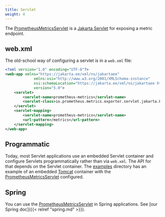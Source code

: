 ```yaml
---
title: Servlet
weight: 4
---
```


The 
[PrometheusMetricsServlet](/client_java/api/io/prometheus/metrics/exporter/servlet/jakarta/PrometheusMetricsServlet.html) 
is a [Jakarta Servlet](https://jakarta.ee/specifications/servlet/) for exposing a metric endpoint.

## web.xml

The old-school way of configuring a servlet is in a `web.xml` file:

```xml
<?xml version="1.0" encoding="UTF-8"?>
<web-app xmlns="https://jakarta.ee/xml/ns/jakartaee"
             xmlns:xsi="http://www.w3.org/2001/XMLSchema-instance"
             xsi:schemaLocation="https://jakarta.ee/xml/ns/jakartaee https://jakarta.ee/xml/ns/jakartaee/web-app_5_0.xsd"
             version="5.0">
    <servlet>
        <servlet-name>prometheus-metrics</servlet-name>
        <servlet-class>io.prometheus.metrics.exporter.servlet.jakarta.PrometheusMetricsServlet</servlet-class>
    </servlet>
    <servlet-mapping>
        <servlet-name>prometheus-metrics</servlet-name>
        <url-pattern>/metrics</url-pattern>
    </servlet-mapping>
</web-app>
```

## Programmatic

Today, most Servlet applications use an embedded Servlet container and configure Servlets 
programmatically rather than via `web.xml`.
The API for that depends on the Servlet container.
The [examples](https://github.com/prometheus/client_java/tree/1.0.x/examples) directory has an 
example of an embedded 
[Tomcat](https://tomcat.apache.org/) container with the 
[PrometheusMetricsServlet](/client_java/api/io/prometheus/metrics/exporter/servlet/jakarta/PrometheusMetricsServlet.html) 
configured.

## Spring

You can use the [PrometheusMetricsServlet](/client_java/api/io/prometheus/metrics/exporter/servlet/jakarta/PrometheusMetricsServlet.html) in Spring applications. 
See [our Spring doc]({{< relref "spring.md" >}}).
